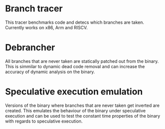 # Branch tracer 
This tracer benchmarks code and detecs which branches are taken. 
Currently works on x86, Arm and RISCV.

# Debrancher
All branches that are never taken are statically patched out from the binary.
This is simmilar to dynamic dead code removal and can increase the accuracy of dynamic analysis on the binary.

# Speculative execution emulation
Versions of the binary where branches that are never taken get inverted are created. 
This emulates the behaviour of the binary under speculative execution and can be used to test the constant time properties of the binary with regards to speculative execution.
